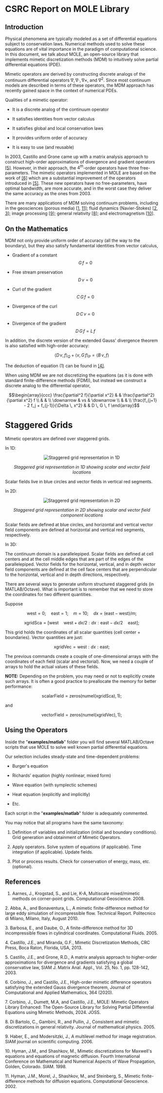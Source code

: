 # CSRC Report on MOLE Library

## Introduction

Physical phenomena are typically modeled as a set of differential
equations subject to conservation laws. Numerical methods used to solve
these equations are of vital importance in the paradigm of computational
science. In this document, we talk about MOLE, an open-source library
that implements mimetic discretization methods (MDM) to intuitively
solve partial differential equations (PDE).

Mimetic operators are derived by constructing discrete analogs of the
continuum differential operators $\nabla, \nabla \cdot, \nabla \times$,
and $\nabla^2$. Since most continuum models are described in terms of
these operators, the MDM approach has recently gained space in the
context of numerical PDEs.

Qualities of a mimetic operator:

-   It is a discrete analog of the continuum operator

-   It satisfies identities from vector calculus

-   It satisfies global and local conservation laws

-   It provides uniform order of accuracy

-   It is easy to use (and reusable)

In 2003, Castillo and Grone came up with a matrix analysis approach to
construct high-order approximations of divergence and gradient operators [[5]](#ref5). However, in their approach, the $4^{th}$-order operators have
three free-parameters. The mimetic operators implemented in MOLE are
based on the work of [[6]](#ref6) which are a substantial improvement of
the operators introduced in [[5]](#ref5). These new operators have no
free-parameters, have optimal bandwidth, are more accurate, and in the
worst case they deliver the same accuracy as the ones from 2003.

There are many applications of MDM solving continuum problems, including
in the geosciences (porous media) [[1](#ref1), [11](#ref11)]; fluid dynamics
(Navier-Stokes) [[2](#ref2), [3](#ref3)]; image processing [[9](#ref9)]; general relativity
[[8](#ref8)]; and electromagnetism [[10](#ref10)].

## On the Mathematics

MDM not only provide uniform order of accuracy (all the way to the
boundary), but they also satisfy fundamental identities from vector
calculus,

-   Gradient of a constant 
   $$G \, f = 0$$

-   Free stream preservation 
    $$D \, v = 0$$

-   Curl of the gradient 
    $$C \, G \, f = 0$$

-   Divergence of the curl 
    $$D \, C \, v = 0$$

-   Divergence of the gradient 
    $$D \, G \, f = L \, f$$

In addition, the discrete version of the extended Gauss' divergence
theorem is also satisfied with high-order accuracy:

$$  \langle D \, v, f \rangle_Q + \langle v, G \, f \rangle_P = \langle B \, v, f \rangle \tag{1}$$

The deduction of equation (1) can be found in [[4]](#ref4).

When using MDM we are not discretizing the equations (as it is done with
standard finite-difference methods (FDM)), but instead we construct a
discrete analog to the differential operator, 

$$\begin{array}{ccc}
\frac{\partial^2 f}{\partial x^2} & & \frac{\partial^2}{\partial x^2} f \\
& & \\
\downarrow & vs & \downarrow \\
& & \\
\frac{f_{j+1} - 2 f_j + f_{j-1}}{\Delta \, x^2} & & D \, G \, f
\end{array}$$

# Staggered Grids

Mimetic operators are defined over staggered grids.

In 1D:

<div style="text-align: center">

![Staggered grid representation in 1D](figures/CSRCReportOnMOLE_figure_1.svg)

*Staggered grid representation in 1D showing scalar and vector field locations*
</div>

Scalar fields live in blue circles and vector fields in vertical red
segments.

In 2D:

<div style="text-align: center">

![Staggered grid representation in 2D](figures/CSRCReportOnMOLE_figure_2.svg)

*Staggered grid representation in 2D showing scalar and vector field component locations*
</div>

Scalar fields are defined at blue circles, and horizontal and vertical
vector field components are defined at horizontal and vertical red
segments, respectively.

In 3D:

The continuum domain is a parallelepiped. Scalar fields are defined at
cell centers and at the cell middle edges that are part of the edges of
the parallelepiped. Vector fields for the horizontal, vertical, and in
depth vector field components are defined at the cell face centers that
are perpendicular to the horizontal, vertical and in depth directions,
respectively.

There are several ways to generate uniform structured staggered grids
(in MATLAB/Octave). What is important is to remember that we need to
store the coordinates for two different quantities.

Suppose

$$
\text{west} = 0; \quad \text{east} = 1; \quad m = 10; \quad dx = (\text{east} - \text{west})/m;
$$

$$
\text{xgridSca} = [\text{west} \quad \text{west}+dx/2 : dx : \text{east} - dx/2 \quad \text{east}];
$$

This grid holds the coordinates of all scalar quantities (cell center +
boundaries). Vector quantities are just:

$$
\text{xgridVec} = \text{west} : dx : \text{east};
$$

The previous commands create a couple of one-dimensional arrays with the
coordinates of each field (scalar and vectorial). Now, we need a couple
of arrays to hold the actual values of these fields.

**NOTE:** Depending on the problem, you may need or not to explicitly
create such arrays. It is often a good practice to preallocate the
memory for better performance:

$$
\text{scalarField} = \text{zeros(numel(xgridSca)}, 1);
$$

and

$$
\text{vectorField} = \text{zeros(numel(xgridVec)}, 1);
$$

## Using the Operators

Inside the \"**examples/matlab**\" folder you will find several
MATLAB/Octave scripts that use MOLE to solve well known partial
differential equations.

Our selection includes steady-state and time-dependent problems:

-   Burger's equation

-   Richards' equation (highly nonlinear, mixed form)

-   Wave equation (with symplectic schemes)

-   Heat equation (explicitly and implicitly)

-   Etc.

Each script in the \"**examples/matlab**\" folder is adequately
commented.

You may notice that all programs have the same taxonomy:

1.  Definition of variables and initialization (initial and boundary
    conditions). Grid generation and obtainment of Mimetic Operators.

2.  Apply operators. Solve system of equations (if applicable). Time
    integration (if applicable). Update fields.

3.  Plot or process results. Check for conservation of energy, mass,
    etc. (optional).

## References

<a name="ref1"></a>
1. Aarnes, J., Krogstad, S., and Lie, K-A, Multiscale mixed/mimetic methods on corner-point grids. Computational Geoscience. 2008.

<a name="ref2"></a>
2. Abba, A., and Bonaventura, L., A mimetic finite-difference method for large eddy simulation of incompressible flow. Technical Report. Politecnico di Milano, Milano, Italy, August 2010.

<a name="ref3"></a>
3. Barbosa, E., and Daube, O., A finite-difference method for 3D incompressible flows in cylindrical coordinates. Computational Fluids. 2005.

<a name="ref4"></a>
4. Castillo, J.E., and Miranda, G.F., Mimetic Discretization Methods, CRC Press, Boca Raton, Florida, USA, 2013.

<a name="ref5"></a>
5. Castillo, J.E., and Grone, R.D., A matrix analysis approach to higher-order approximations for divergence and gradients satisfying a global conservative law, SIAM J. Matrix Anal. Appl., Vol. 25, No. 1, pp. 128-142, 2003.

<a name="ref6"></a>
6. Corbino, J., and Castillo, J.E., High-order mimetic difference operators satisfying the extended Gauss divergence theorem, Journal of Computational and Applied Mathematics, 364 (2020).

<a name="ref7"></a>
7. Corbino, J., Dumett, M.A, and Castillo, J.E., MOLE: Mimetic Operators Library Enhanced: The Open-Source Library for Solving Partial Differential Equations using Mimetic Methods, 2024. JOSS.

<a name="ref8"></a>
8. Di Bartolo, C., Gambini, R., and Pullin, J., Consistent and mimetic discretizations in general relativity. Journal of mathematical physics. 2005.

<a name="ref9"></a>
9. Haber, E., and Modersitzki, J., A multilevel method for image registration. SIAM journal on scientific computing. 2006.

<a name="ref10"></a>
10. Hyman, J.M., and Shashkov, M., Mimetic discretizations for Maxwell's equations and equations of magnetic diffusion. Fourth International Conference on Mathematical and Numerical Aspects of Wave Propagation, Golden, Colorado. SIAM. 1998.

<a name="ref11"></a>
11. Hyman, J.M., Morel, J., Shashkov, M., and Steinberg, S., Mimetic finite-difference methods for diffusion equations. Computational Geoscience. 2002.
